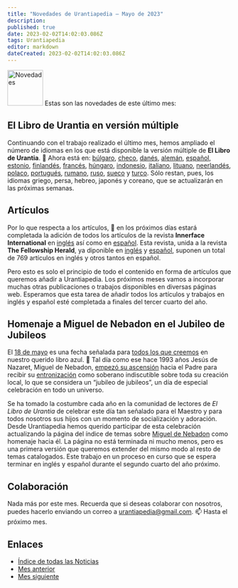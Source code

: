 ```yaml
---
title: "Novedades de Urantiapedia — Mayo de 2023"
description: 
published: true
date: 2023-02-02T14:02:03.086Z
tags: Urantiapedia
editor: markdown
dateCreated: 2023-02-02T14:02:03.086Z
---
```


<img src="/_assets/svg/icon-news.svg" alt="Novedades" style="width: 80px;"> Estas son las novedades de este último mes:

## El Libro de Urantia en versión múltiple

Continuando con el trabajo realizado el último mes, hemos ampliado el número de idiomas en los que está disponible la versión múltiple de **El Libro de Urantia**. :blue_book: Ahora está en: [búlgaro](/bg/The_Urantia_Book_Multiple/Index), [checo](/cs/The_Urantia_Book_Multiple/Index), [danés](/da/The_Urantia_Book_Multiple/Index), [alemán](/de/The_Urantia_Book_Multiple/Index), [español](/es/The_Urantia_Book_Multiple/Index), [estonio](/et/The_Urantia_Book_Multiple/Index), [finlandés](/fi/The_Urantia_Book_Multiple/Index), [francés](/fr/The_Urantia_Book_Multiple/Index), [húngaro](/hu/The_Urantia_Book_Multiple/Index), [indonesio](/id/The_Urantia_Book_Multiple/Index), [italiano](/it/The_Urantia_Book_Multiple/Index), [lituano](/lt/The_Urantia_Book_Multiple/Index), [neerlandés](/nl/The_Urantia_Book_Multiple/Index), [polaco](/pl/The_Urantia_Book_Multiple/Index), [portugués](/pt/The_Urantia_Book_Multiple/Index), [rumano](/ro/The_Urantia_Book_Multiple/Index), [ruso](/ru/The_Urantia_Book_Multiple/Index), [sueco](/sv/The_Urantia_Book_Multiple/Index) y [turco](/tr/The_Urantia_Book_Multiple/Index). Sólo restan, pues, los idiomas griego, persa, hebreo, japonés y coreano, que se actualizarán en las próximas semanas.

## Artículos

Por lo que respecta a los artículos, :page_with_curl: en los próximos días estará completada la adición de todos los artículos de la revista **Innerface International** en [inglés](/en/index/articles_innerface) así como en [español](/es/index/articles_innerface). Esta revista, unida a la revista **The Fellowship Herald**, ya diponible en [inglés](/en/index/articles_herald) y [español](/es/index/articles_herald), suponen un total de 769 artículos en inglés y otros tantos en español.

Pero esto es solo el principio de todo el contenido en forma de artículos que queremos añadir a Urantiapedia. Los próximos meses vamos a incorporar muchas otras publicaciones o trabajos disponibles en diversas páginas web. Esperamos que esta tarea de añadir todos los artículos y trabajos en inglés y español esté completada a finales del tercer cuarto del año.

## Homenaje a Miguel de Nebadon en el Jubileo de Jubileos

El [18 de mayo](/es/The_Urantia_Book/193#p5_1) es una fecha señalada para [todos los que creemos](/es/article/Joshua_J_Wilson/Proclaim_the_Holyday_of_Holydays) en nuestro querido libro azul. :blue_heart: Tal día como ese hace 1993 años Jesús de Nazaret, Miguel de Nebadon, [empezó su ascensión](/es/The_Urantia_Book/193#p5_5) hacia el Padre para recibir su [entronización](/es/The_Urantia_Book/33#p3_5) como soberano indiscutible sobre toda su creación local, lo que se considera un “jubileo de jubileos”, un día de especial celebración en todo un universo.

Se ha tomado la costumbre cada año en la comunidad de lectores de _El Libro de Urantia_ de celebrar este día tan señalado para el Maestro y para todos nosotros sus hijos con un momento de socialización y adoración. Desde Urantiapedia hemos querido participar de esta celebración actualizando la página del índice de temas sobre [Miguel de Nebadon](/es/topic/Michael_of_Nebadon) como homenaje hacia él. La página no está terminada ni mucho menos, pero es una primera versión que queremos extender del mismo modo al resto de temas catalogados. Este trabajo en un proceso en curso que se espera terminar en inglés y español durante el segundo cuarto del año próximo.

## Colaboración

Nada más por este mes. Recuerda que si deseas colaborar con nosotros, puedes hacerlo enviando un correo a urantiapedia@gmail.com. :mailbox: Hasta el próximo mes.

## Enlaces

- [Índice de todas las Noticias](/es/news)
- [Mes anterior](/es/news/2023/04)
- [Mes siguiente](/es/news/2023/06)